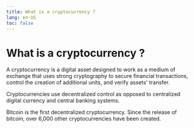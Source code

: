 ```yaml
---
title: What is a cryptocurrency ?
lang: en-US
toc: false
---
```


# What is a cryptocurrency ?
A cryptocurrency is a digital asset designed to work as a medium of exchange that uses strong cryptography to secure financial transactions, control the creation of additional units, and verify assets' transfer.

Cryptocurrencies use decentralized control as opposed to centralized digital currency and central banking systems.

Bitcoin is the first decentralized cryptocurrency. Since the release of bitcoin, over 6,000 other cryptocurrencies have been created.